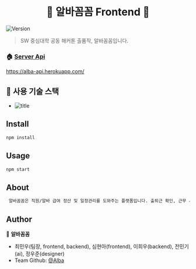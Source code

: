 <h1 align="center">👋 알바꼼꼼 Frontend 👋</h1>
<p>
  <img alt="Version" src="https://img.shields.io/badge/version-0.1.0-blue.svg?cacheSeconds=2592000" />
</p>

> SW 중심대학 공동 해커톤 출품작, 알바꼼꼼입니다.

### 🏠 [Server Api]()

https://alba-api.herokuapp.com/

## 🐶 사용 기술 스택

-   ![title](https://img.shields.io/badge/-React-00CAFF?&logo=React&logoColor=white)

## Install

```sh
npm install
```

## Usage

```sh
npm start
```

## About

```sh
 알바꼼꼼은 직원/알바 급여 정산 및 일정관리를 도와주는 플랫폼입니다. 출퇴근 확인, 근무 시간 조정, 매장 관리 및 급여 정산 등의 기능을 직관적인 캘린더 UI를 통해 편리하게 이용할 수 있습니다.
```

## Author

👤 **알바꼼꼼**

-   최민우(팀장, frontend, backend), 심현아(frontend), 이희우(backend), 전민기(ai), 정우준(designer)
-   Team Github: [@Alba](https://github.com/swHackathon11)
